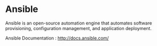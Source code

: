 # Ansible
Ansible is an open-source automation engine that automates software provisioning, configuration management, and application deployment.

Ansible Documentation : http://docs.ansible.com/

